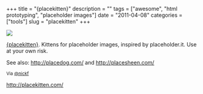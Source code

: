 +++
title = "{placekitten}"
description = ""
tags = ["awesome", "html prototyping", "placeholder images"]
date = "2011-04-08"
categories = ["tools"]
slug = "placekitten"
+++


<div class="tool-screenshot mb1"><a href="http://placekitten.com/"><img id="bluga-thumbnail-2779" class="bluga-thumbnail custom" src="/media/bluga/
wt5230b236a1d9e_custom.jpg"/></a></div><p><a href="http://placekitten.com/">{placekitten}</a>. Kittens for placeholder images, inspired by placeholder.it. Use at your own risk.</p>

<p>See also: <a href="http://placedog.com/"><a href="http://placedog.com/">http://placedog.com/</a></a> and <a href="http://placesheen.com/"><a href="http://placesheen.com/">http://placesheen.com/</a></a></p>

<p><small>Via <a href="http://twitter.com/#!/nickf/statuses/56502390135848960">@nickf</a></small></p>

  
<p><a href="http://placekitten.com/">http://placekitten.com/</a></p>
      
